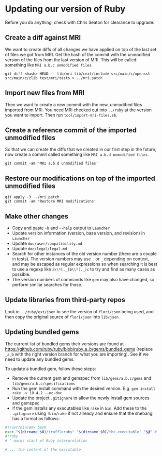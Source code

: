 # Updating our version of Ruby

Before you do anything, check with Chris Seaton for clearance to upgrade.

## Create a diff against MRI

We want to create diffs of all changes we have applied on top of the last set
of files we got from MRI. Get the hash of the commit with the unmodified version
of the files from the last version of MRI. This will be called something like
`MRI a.b.c unmodified files`.

```
git diff <hash> HEAD -- lib/mri lib/cext/include src/main/c/openssl src/main/c/zlib test/mri/tests > ../mri.patch
```

## Import new files from MRI

Then we want to create a new commit with the new, unmodified files imported from
MRI. You need MRI checked out into `../ruby` at the version you want to import.
Then run `tool/import-mri-files.sh`.

## Create a reference commit of the imported unmodified files

So that we can create the diffs that we created in our first step in the future,
now create a commit called something like `MRI a.b.d unmodified files`.

```
git commit -am 'MRI a.b.d unmodified files'
```

## Restore our modifications on top of the imported unmodified files

```
git apply -3 ../mri.patch
git commit -am 'Restore MRI modifications'
```

## Make other changes

* Copy and paste `-h` and `--help` output to `Launcher`
* Update version information (version, base version, and revision) in `Launcher`
* Update `doc/user/compatibility.md`
* Update `doc/legal/legal.md`
* Search for other instances of the old version number (there are a
  couple in tests). The version numbers may use `.` or `_` depending
  on context, and may be escaped as regular expressions so when
  searching it is best to use a regexp like `a\\*[._]b\\*[._]c` to try
  and find as many cases as possible.
* The version numbers of commands like `gem` may also have changed, so
  perform similar searches for those.

## Update libraries from third-party repos

Look in `../ruby/ext/json` to see the version of `flori/json` being used, and
then copy the original source of `flori/json` into `lib/json`.

## Updating bundled gems

The current list of bundled gems their versions are found at
https://github.com/ruby/ruby/blob/ruby_a_b/gems/bundled_gems (replace `_a_b`
with the right version branch for what you are importing). See if we need to
update any bundled gems.

To update a bundled gem, follow these steps:

* Remove the current gem and gemspec from `lib/gems/a.b.c/gems` and `lib/gems/a.b.c/specifications`
* Run the gem install command with the desired version. E.g. `gem install rake -v 10.4.2 --no-doc`
* Update the project `.gitignore` to allow the newly install gem sources and gemspec
* If the gem installs any executables like `rake` in `bin`. Add these to the `.gitignore` using `!bin/rake` if not already and ensure that the shebang has a format as follows:

```bash
#!/usr/bin/env bash
exec "$(dirname $0)/truffleruby" "$(dirname $0)/the-executable" "$@" # ignored by Ruby interpreter
#!ruby
# ^ marks start of Ruby interpretation

# ... the content of the executable
```
